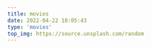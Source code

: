 ```yaml
---
title: movies
date: 2022-04-22 18:05:43
type: 'movies'
top_img: https://source.unsplash.com/random
---
```

